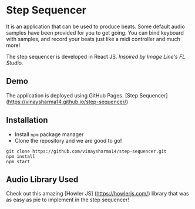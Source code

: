 # Step Sequencer

It is an application that can be used to produce beats. Some default audio samples have been provided for you to get going.
You can bind keyboard with samples, and record your beats just like a midi controller and much more!

The step sequencer is developed in React JS.
*Inspired by Image Line's FL Studio.*

## Demo

The application is deployed using GitHub Pages.
[Step Sequencer] (https://vinaysharma14.github.io/step-sequencer/)

## Installation

- Install `npm` package manager
- Clone the repository and we are good to go!

``` 
git clone https://github.com/vinaysharma14/step-sequencer.git
npm install
npm start
```

## Audio Library Used

Check out this amazing [Howler JS] (https://howlerjs.com/) library that was as easy as pie to implement in the step sequencer! 
